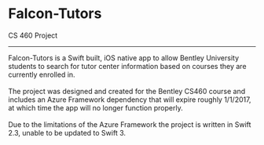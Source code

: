 # Falcon-Tutors
CS 460 Project

************************
Falcon-Tutors is a Swift built, iOS native app to allow Bentley University students to search for tutor center information based on courses they are currently enrolled in. <br><br>
The project was designed and created for the Bentley CS460 course and includes an Azure Framework dependency that will expire roughly 1/1/2017, at which time the app will no longer function properly. <br><br>
Due to the limitations of the Azure Framework the project is written in Swift 2.3, unable to be updated to Swift 3. <br>
